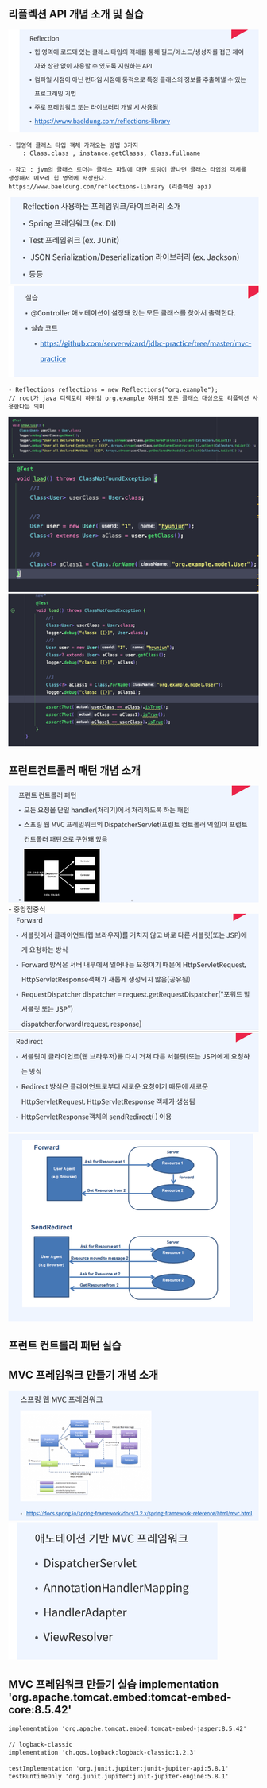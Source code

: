 ## 리플렉션 API 개념 소개 및 실습
![img.png](img.png)

    - 힙영역 클래스 타입 객체 가져오는 방법 3가지
        : Class.class , instance.getClasss, Class.fullname

    - 참고 : jvm의 클래스 로더는 클래스 파일에 대한 로딩이 끝나면 클래스 타입의 객체를 
    생성해서 메모리 힙 영역에 저장한다.
    https://www.baeldung.com/reflections-library (리플렉션 api)

![img_1.png](img_1.png)
![img_2.png](img_2.png)

    - Reflections reflections = new Reflections("org.example");
    // root가 java 디렉토리 하위임 org.example 하위의 모든 클래스 대상으로 리플렉션 사용한다는 의미

![img_4.png](img_4.png)
![img_3.png](img_3.png)
![img_5.png](img_5.png)

## 프런트컨트롤러 패턴 개념 소개
![img_6.png](img_6.png)
    - 중앙집중식
![img_7.png](img_7.png)
![img_8.png](img_8.png)
![img_9.png](img_9.png)

## 프런트 컨트롤러 패턴 실습
## MVC 프레임워크 만들기 개념 소개
![img_10.png](img_10.png)
![img_11.png](img_11.png)


## MVC 프레임워크 만들기 실습    implementation 'org.apache.tomcat.embed:tomcat-embed-core:8.5.42'
    implementation 'org.apache.tomcat.embed:tomcat-embed-jasper:8.5.42'

    // logback-classic
    implementation 'ch.qos.logback:logback-classic:1.2.3'

    testImplementation 'org.junit.jupiter:junit-jupiter-api:5.8.1'
    testRuntimeOnly 'org.junit.jupiter:junit-jupiter-engine:5.8.1'
